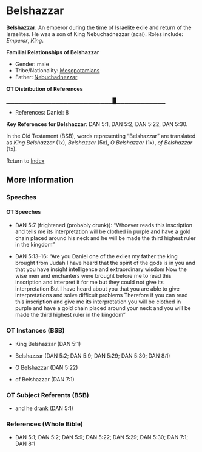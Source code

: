 # Belshazzar
**Belshazzar**. 
An emperor during the time of Israelite exile and return of the Israelites. He was a son of King Nebuchadnezzar (acai). 
Roles include: 
_Emperor_, _King_. 




**Familial Relationships of Belshazzar**


* Gender: male
* Tribe/Nationality: [Mesopotamians](../../../groups/md/acai/Mesopotamia.md)
* Father: [Nebuchadnezzar](Nebuchadnezzar.md)


**OT Distribution of References**

▁▁▁▁▁▁▁▁▁▁▁▁▁▁▁▁▁▁▁▁▁▁▁▁▁▁█▁▁▁▁▁▁▁▁▁▁▁▁
* References: Daniel: 8



**Key References for Belshazzar**: 
DAN 5:1, DAN 5:2, DAN 5:22, DAN 5:30. 


In the Old Testament (BSB), words representing “Belshazzar” are translated as 
*King Belshazzar* (1x), *Belshazzar* (5x), *O Belshazzar* (1x), *of Belshazzar* (1x). 




Return to [Index](00-Index.md)

## More Information

### Speeches

#### OT Speeches

* DAN 5:7 (frightened (probably drunk)): “Whoever reads this inscription and tells me its interpretation will be clothed in purple and have a gold chain placed around his neck and he will be made the third highest ruler in the kingdom”

* DAN 5:13–16: “Are you Daniel one of the exiles my father the king brought from Judah I have heard that the spirit of the gods is in you and that you have insight intelligence and extraordinary wisdom Now the wise men and enchanters were brought before me to read this inscription and interpret it for me but they could not give its interpretation But I have heard about you that you are able to give interpretations and solve difficult problems Therefore if you can read this inscription and give me its interpretation you will be clothed in purple and have a gold chain placed around your neck and you will be made the third highest ruler in the kingdom”

### OT Instances (BSB)

* King Belshazzar (DAN 5:1)

* Belshazzar (DAN 5:2; DAN 5:9; DAN 5:29; DAN 5:30; DAN 8:1)

* O Belshazzar (DAN 5:22)

* of Belshazzar (DAN 7:1)



### OT Subject Referents (BSB)

* and he drank (DAN 5:1)



### References (Whole Bible)

* DAN 5:1; DAN 5:2; DAN 5:9; DAN 5:22; DAN 5:29; DAN 5:30; DAN 7:1; DAN 8:1



